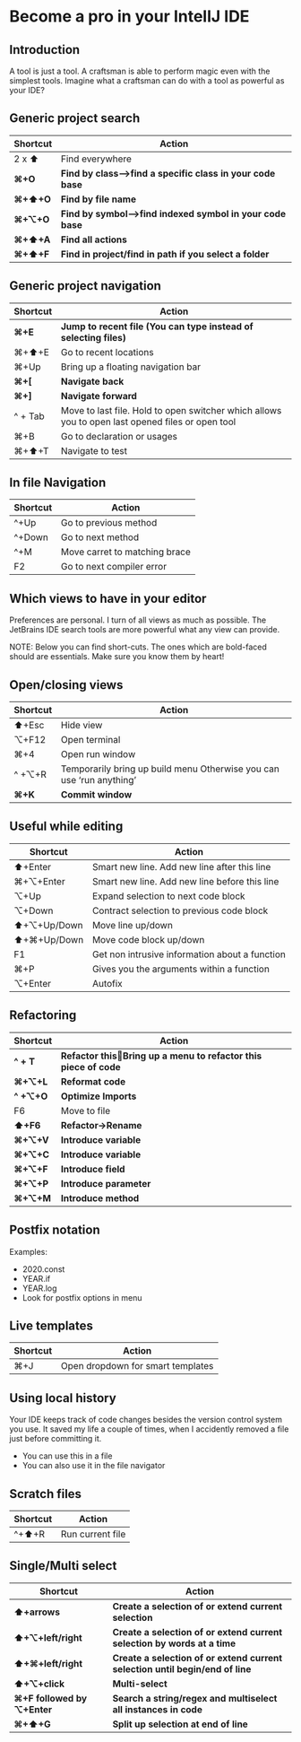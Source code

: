 # Become a pro in your IntellJ IDE

## Introduction

A tool is just a tool. A craftsman is able to perform magic even with the simplest tools. Imagine what a craftsman can do with a tool as powerful as your IDE? 

## Generic project search

| **Shortcut** | **Action**                                                   |
| ------------ | ------------------------------------------------------------ |
| 2 x ⬆        | Find everywhere                                             |
| **⌘+O**      | **Find  by class-->find a specific class in your code base** |
| **⌘+⬆+O**    | **Find by  file name**                                       |
| **⌘+⌥+O**    | **Find  by symbol-->find indexed symbol in your code base**  |
| **⌘+⬆+A**    | **Find all  actions**                                        |
| **⌘+⬆+F**    | **Find in  project/find in path if you select a folder**     |

## **Generic project navigation**

| **Shortcut** | **Action**                                                   |
| ------------ | ------------------------------------------------------------ |
| **⌘+E**      | **Jump to  recent file (You can type instead of selecting files)** |
| ⌘+⬆+E        | Go to  recent locations                                      |
| ⌘+Up         | Bring up  a floating navigation bar                          |
| **⌘+[**      | **Navigate  back**                                           |
| **⌘+]**      | **Navigate  forward**                                        |
| ^ + Tab      | Move to  last file. Hold to open switcher which allows you to open last opened files  or open tool |
| ⌘+B          | Go to  declaration or usages                                 |
| ⌘+⬆+T        | Navigate  to test                                            |

## **In file Navigation**

| **Shortcut** | **Action**                     |
| ------------ | ------------------------------ |
| ^+Up         | Go to  previous method         |
| ^+Down       | Go to  next method             |
| ^+M          | Move  carret to matching brace |
| F2           | Go to  next compiler error     |

## Which views to have in your editor

Preferences are personal. I turn of all views as much as possible. The JetBrains IDE search tools are more powerful what any view can provide.

NOTE: Below you can find short-cuts. The ones which are bold-faced should are essentials. Make sure you know them by heart!

## **Open/closing views** 

| **Shortcut** | **Action**                                                   |
| ------------ | ------------------------------------------------------------ |
| ⬆+Esc        | Hide  view                                                   |
| ⌥+F12        | Open  terminal                                               |
| ⌘+4          | Open run  window                                             |
| ^ +⌥+R       | Temporarily  bring up build menu  Otherwise  you can use ‘run anything’ |
| **⌘+K**      | **Commit  window**                                           |

##  **Useful while editing**

| **Shortcut** | **Action**                                      |
| ------------ | ----------------------------------------------- |
| ⬆+Enter      | Smart  new line. Add new line after this line   |
| ⌘+⌥+Enter    | Smart new  line. Add new line before this line  |
| ⌥+Up         | Expand  selection to next code block            |
| ⌥+Down       | Contract  selection to previous code block      |
| ⬆+⌥+Up/Down  | Move line up/down                               |
| ⬆+⌘+Up/Down  | Move code block up/down                         |
| F1           | Get non  intrusive information about a function |
| ⌘+P          | Gives you  the arguments within a function      |
| ⌥+Enter      | Autofix                                         |

## **Refactoring**

| **Shortcut** | **Action**                                                   |
| ------------ | ------------------------------------------------------------ |
| **^ + T**    | **Refactor  thisBring up a menu to refactor this piece of code** |
| **⌘+⌥+L**    | **Reformat  code**                                           |
| **^ +⌥+O**   | **Optimize  Imports**                                        |
| F6           | Move to  file                                                |
| **⬆+F6**     | **Refactor->Rename**                                         |
| **⌘+⌥+V**    | **Introduce  variable**                                      |
| **⌘+⌥+C**    | **Introduce  variable**                                      |
| **⌘+⌥+F**    | **Introduce  field**                                         |
| **⌘+⌥+P**    | **Introduce  parameter**                                     |
| **⌘+⌥+M**    | **Introduce  method**                                        |

##  **Postfix notation**

Examples:

* 2020.const
* YEAR.if
* YEAR.log
* Look for postfix options in menu


## **Live templates**

| **Shortcut** | **Action**                         |
| ------------ | ---------------------------------- |
| ⌘+J          | Open  dropdown for smart templates |


## **Using local history**

Your IDE keeps track of code changes besides the version control system you use. It saved my life a couple of times, when I accidently removed a file just before committing it.

* You can use this in a file 
* You can also use it in the file navigator 

## **Scratch files**

| **Shortcut** | **Action**        |
| ------------ | ----------------- |
| ^+⬆+R        | Run  current file |

## **Single/Multi select**

| **Shortcut**                    | **Action**                                                   |
| ------------------------------- | ------------------------------------------------------------ |
| **⬆+arrows**                    | **Create a  selection of or extend current selection**       |
| **⬆+⌥+left/right**              | **Create  a selection of or extend current selection by words at a time** |
| **⬆+⌘+left/right**              | **Create a  selection of or extend current selection until begin/end of line** |
| **⬆+⌥+click**                   | **Multi-select**                                             |
| **⌘+F followed by** **⌥+Enter** | **Search a  string/regex and multiselect all instances in code** |
| **⌘+⬆+G**                       | **Split  up selection at end of line**                       |
